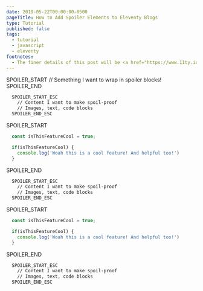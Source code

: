 ```yaml
---
date: 2019-05-22T00:00:00-0500
pageTitle: How to Add Spoiler Elements to Eleventy Blogs
type: Tutorial
published: false
tags:
  - tutorial
  - javascript
  - eleventy
footnotes:
  - The finer details of this post will be <a href="https://www.11ty.io/" target="_blank">Eleventy</a> specific but the overall broad strokes should be applicable to a majority of websites.
---
```


SPOILER_START
  // Something I want to wrap in spoiler blocks!
SPOILER_END

```html
  SPOILER_START_ESC
    // Content I want to make spoil-proof
    // Images, text, code blocks
  SPOILER_END_ESC
```

SPOILER_START
```js
  const isThisFeatureCool = true;

  if(isThisFeatureCool) {
    console.log('Woah this is a cool feature! And helpful too!')
  }
```
SPOILER_END

```html
  SPOILER_START_ESC
    // Content I want to make spoil-proof
    // Images, text, code blocks
  SPOILER_END_ESC
```

SPOILER_START
```js
  const isThisFeatureCool = true;

  if(isThisFeatureCool) {
    console.log('Woah this is a cool feature! And helpful too!')
  }
```
SPOILER_END

```html
  SPOILER_START_ESC
    // Content I want to make spoil-proof
    // Images, text, code blocks
  SPOILER_END_ESC
```

